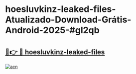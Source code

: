 # hoesluvkinz-leaked-files-Atualizado-Download-Grátis-Android-2025-#gl2qb

# <h2><a href="https://ainizakaria.my?title=hoesluvkinz-leaked-files&ref=24M">🔗👉 🔴 hoesluvkinz-leaked-files</a></h2>

[![acn](https://github.com/user-attachments/assets/0f9c940e-d8b0-45ae-aac7-cd30a18b3e1c)](https://ainizakaria.my?title=hoesluvkinz-leaked-files&ref=24M)

